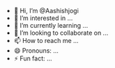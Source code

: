 - 👋 Hi, I’m @Aashishjogi
- 👀 I’m interested in ...
- 🌱 I’m currently learning ...
- 💞️ I’m looking to collaborate on ...
- 📫 How to reach me ...
- 😄 Pronouns: ...
- ⚡ Fun fact: ...

<!---
Aashishjogi/Aashishjogi is a ✨ special ✨ repository because its `README.md` (this file) appears on your GitHub profile.
You can click the Preview link to take a look at your changes.
--->
